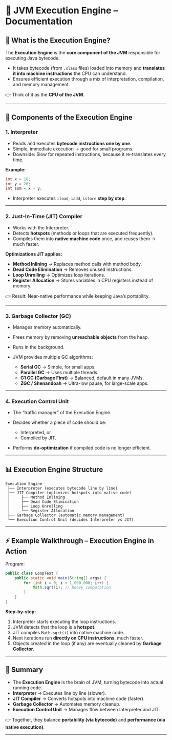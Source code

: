 # 📘 JVM Execution Engine – Documentation

## 🔹 What is the Execution Engine?

The **Execution Engine** is the **core component of the JVM** responsible for executing Java bytecode.

* It takes bytecode (from `.class` files) loaded into memory and **translates it into machine instructions** the CPU can understand.
* Ensures efficient execution through a mix of interpretation, compilation, and memory management.

👉 Think of it as the **CPU of the JVM**.

---

## 🧩 Components of the Execution Engine

### 1. **Interpreter**

* Reads and executes **bytecode instructions one by one**.
* Simple, immediate execution → good for small programs.
* Downside: Slow for repeated instructions, because it re-translates every time.

**Example:**

```java
int x = 10;
int y = 20;
int sum = x + y;
```

* Interpreter executes `iload`, `iadd`, `istore` **step by step**.

---

### 2. **Just-In-Time (JIT) Compiler**

* Works with the Interpreter.
* Detects **hotspots** (methods or loops that are executed frequently).
* Compiles them into **native machine code** once, and reuses them → much faster.

**Optimizations JIT applies:**

* **Method Inlining** → Replaces method calls with method body.
* **Dead Code Elimination** → Removes unused instructions.
* **Loop Unrolling** → Optimizes loop iterations.
* **Register Allocation** → Stores variables in CPU registers instead of memory.

👉 Result: Near-native performance while keeping Java’s portability.

---

### 3. **Garbage Collector (GC)**

* Manages memory automatically.
* Frees memory by removing **unreachable objects** from the heap.
* Runs in the background.
* JVM provides multiple GC algorithms:

  * **Serial GC** → Simple, for small apps.
  * **Parallel GC** → Uses multiple threads.
  * **G1 GC (Garbage First)** → Balanced, default in many JVMs.
  * **ZGC / Shenandoah** → Ultra-low pause, for large-scale apps.

---

### 4. **Execution Control Unit**

* The “traffic manager” of the Execution Engine.
* Decides whether a piece of code should be:

  * Interpreted, or
  * Compiled by JIT.
* Performs **de-optimization** if compiled code is no longer efficient.

---

## 📊 Execution Engine Structure

```
Execution Engine
 ├── Interpreter (executes bytecode line by line)
 ├── JIT Compiler (optimizes hotspots into native code)
 │     ├── Method Inlining
 │     ├── Dead Code Elimination
 │     ├── Loop Unrolling
 │     └── Register Allocation
 ├── Garbage Collector (automatic memory management)
 └── Execution Control Unit (decides Interpreter vs JIT)
```

---

## ⚡ Example Walkthrough – Execution Engine in Action

Program:

```java
public class LoopTest {
    public static void main(String[] args) {
        for (int i = 0; i < 1_000_000; i++) {
            Math.sqrt(i); // heavy computation
        }
    }
}
```

**Step-by-step:**

1. Interpreter starts executing the loop instructions.
2. JVM detects that the loop is a **hotspot**.
3. JIT compiles `Math.sqrt(i)` into native machine code.
4. Next iterations run **directly on CPU instructions**, much faster.
5. Objects created in the loop (if any) are eventually cleaned by **Garbage Collector**.

---

## 📌 Summary

* The **Execution Engine** is the brain of JVM, turning bytecode into actual running code.
* **Interpreter** → Executes line by line (slower).
* **JIT Compiler** → Converts hotspots into machine code (faster).
* **Garbage Collector** → Automates memory cleanup.
* **Execution Control Unit** → Manages flow between Interpreter and JIT.

👉 Together, they balance **portability (via bytecode)** and **performance (via native execution)**.

---
